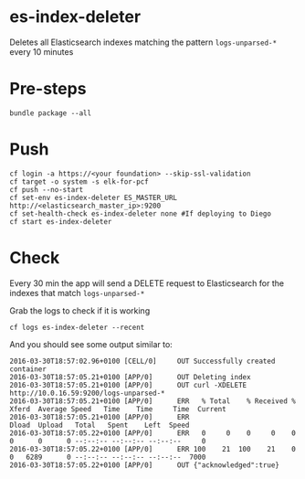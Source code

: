 # es-index-deleter
Deletes all Elasticsearch indexes matching the pattern `logs-unparsed-*` every 10 minutes

# Pre-steps

    bundle package --all

# Push

```
cf login -a https://<your foundation> --skip-ssl-validation
cf target -o system -s elk-for-pcf
cf push --no-start
cf set-env es-index-deleter ES_MASTER_URL http://<elasticsearch_master_ip>:9200
cf set-health-check es-index-deleter none #If deploying to Diego
cf start es-index-deleter
```

# Check

Every 30 min the app will send a DELETE request to Elasticsearch for the indexes that match `logs-unparsed-*`

Grab the logs to check if it is working

```
cf logs es-index-deleter --recent
```

And you should see some output similar to:

```
2016-03-30T18:57:02.96+0100 [CELL/0]     OUT Successfully created container
2016-03-30T18:57:05.21+0100 [APP/0]      OUT Deleting index
2016-03-30T18:57:05.21+0100 [APP/0]      OUT curl -XDELETE http://10.0.16.59:9200/logs-unparsed-*
2016-03-30T18:57:05.21+0100 [APP/0]      ERR   % Total    % Received % Xferd  Average Speed   Time    Time     Time  Current
2016-03-30T18:57:05.21+0100 [APP/0]      ERR                                  Dload  Upload   Total   Spent    Left  Speed
2016-03-30T18:57:05.22+0100 [APP/0]      ERR   0     0    0     0    0     0      0      0 --:--:-- --:--:-- --:--:--     0
2016-03-30T18:57:05.22+0100 [APP/0]      ERR 100    21  100    21    0     0   6289      0 --:--:-- --:--:-- --:--:--  7000
2016-03-30T18:57:05.22+0100 [APP/0]      OUT {"acknowledged":true}
```

